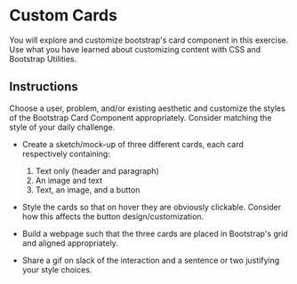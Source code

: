 # Custom Cards

You will explore and customize bootstrap's card component in this exercise.  Use what you have learned about customizing content with CSS and Bootstrap Utilities.  

## Instructions

 Choose a user, problem, and/or existing aesthetic and customize the styles of the Bootstrap Card Component appropriately. Consider matching the style of your daily challenge.

- Create a sketch/mock-up of three different cards, each card respectively containing:
   
    1. Text only (header and paragraph)
    2. An image and text
    3. Text, an image, and a button

- Style the cards so that on hover they are obviously clickable.  Consider how this affects the button design/customization.

- Build a webpage such that the three cards are placed in Bootstrap's grid and aligned appropriately.  

- Share a gif on slack of the interaction and a sentence or two justifying your style choices. 
